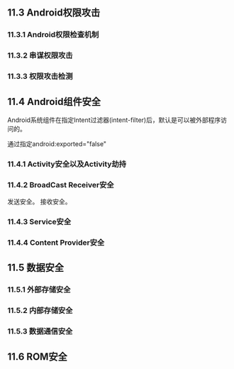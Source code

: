 ## 11.3 Android权限攻击
### 11.3.1 Android权限检查机制

### 11.3.2 串谋权限攻击

### 11.3.3 权限攻击检测

## 11.4 Android组件安全

Android系统组件在指定Intent过滤器(intent-filter)后，默认是可以被外部程序访问的。

通过指定android:exported="false"

### 11.4.1 Activity安全以及Activity劫持

### 11.4.2 BroadCast Receiver安全

发送安全。
接收安全。

### 11.4.3 Service安全

### 11.4.4 Content Provider安全

## 11.5 数据安全

### 11.5.1 外部存储安全

### 11.5.2 内部存储安全

### 11.5.3 数据通信安全

## 11.6 ROM安全



